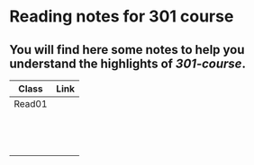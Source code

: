 # Reading notes for 301 course

## You will find here some notes to help you understand the **highlights** of *301-course*.

| Class  |Link|
| ---    |--- |
| Read01 |    |
|        |    |
|        |    |
|        |    |
|        |    |
|        |    |
|        |    |
|        |    |
|        |    |
|        |    |
|        |    |
|        |    |
|        |    |
|        |    |
